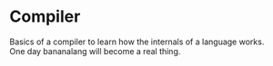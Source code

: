 # Compiler
  Basics of a compiler to learn how the internals of a language works.  
  One day bananalang will become a real thing.
